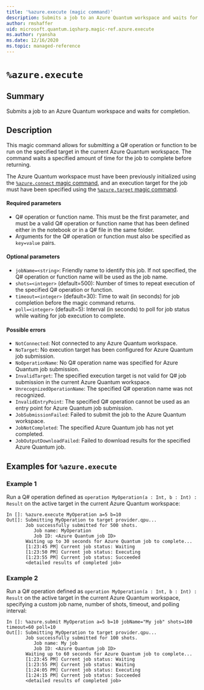 ```yaml
---
title: '%azure.execute (magic command)'
description: Submits a job to an Azure Quantum workspace and waits for completion.
author: rmshaffer
uid: microsoft.quantum.iqsharp.magic-ref.azure.execute
ms.author: ryansha
ms.date: 12/16/2020
ms.topic: managed-reference
---
```


<!--
    NB: This file has been automatically generated from Microsoft.Quantum.IQSharp.AzureClient.dll,
        please do not manually edit it.

    [DEBUG] JSON source:
        {"Name": "%azure.execute", "Documentation": {"Summary": "Submits a job to an Azure Quantum workspace and waits for completion.", "Full": null, "Description": "\r\nThis magic command allows for submitting a Q# operation or function\r\nto be run on the specified target in the current Azure Quantum workspace.\r\nThe command waits a specified amount of time for the job to complete before returning.\r\n\r\nThe Azure Quantum workspace must have been previously initialized\r\nusing the [`%azure.connect` magic command](https://docs.microsoft.com/qsharp/api/iqsharp-magic/azure.connect),\r\nand an execution target for the job must have been specified using the\r\n[`%azure.target` magic command](https://docs.microsoft.com/qsharp/api/iqsharp-magic/azure.target).\r\n\r\n#### Required parameters\r\n\r\n- Q# operation or function name. This must be the first parameter, and must be a valid Q# operation\r\nor function name that has been defined either in the notebook or in a Q# file in the same folder.\r\n- Arguments for the Q# operation or function must also be specified as `key=value` pairs.\r\n\r\n#### Optional parameters\r\n\r\n- `jobName=<string>`: Friendly name to identify this job. If not specified,\r\nthe Q# operation or function name will be used as the job name.\r\n- `shots=<integer>` (default=500): Number of times to repeat execution of the\r\nspecified Q# operation or function.\r\n- `timeout=<integer>` (default=30): Time to wait (in seconds) for job completion\r\nbefore the magic command returns.\r\n- `poll=<integer>` (default=5): Interval (in seconds) to poll for\r\njob status while waiting for job execution to complete.\r\n\r\n#### Possible errors\r\n\r\n- `NotConnected`: Not connected to any Azure Quantum workspace.\r\n- `NoTarget`: No execution target has been configured for Azure Quantum job submission.\r\n- `NoOperationName`: No Q# operation name was specified for Azure Quantum job submission.\r\n- `InvalidTarget`: The specified execution target is not valid for Q# job submission in the current Azure Quantum workspace.\r\n- `UnrecognizedOperationName`: The specified Q# operation name was not recognized.\r\n- `InvalidEntryPoint`: The specified Q# operation cannot be used as an entry point for Azure Quantum job submission.\r\n- `JobSubmissionFailed`: Failed to submit the job to the Azure Quantum workspace.\r\n- `JobNotCompleted`: The specified Azure Quantum job has not yet completed.\r\n- `JobOutputDownloadFailed`: Failed to download results for the specified Azure Quantum job.\r\n                    ", "Remarks": null, "Examples": ["\r\nRun a Q# operation defined as `operation MyOperation(a : Int, b : Int) : Result`\r\non the active target in the current Azure Quantum workspace:\r\n```\r\nIn []: %azure.execute MyOperation a=5 b=10\r\nOut[]: Submitting MyOperation to target provider.qpu...\r\n       Job successfully submitted for 500 shots.\r\n          Job name: MyOperation\r\n          Job ID: <Azure Quantum job ID>\r\n       Waiting up to 30 seconds for Azure Quantum job to complete...\r\n       [1:23:45 PM] Current job status: Waiting\r\n       [1:23:50 PM] Current job status: Executing\r\n       [1:23:55 PM] Current job status: Succeeded\r\n       <detailed results of completed job>\r\n```\r\n                        ", "\r\nRun a Q# operation defined as `operation MyOperation(a : Int, b : Int) : Result`\r\non the active target in the current Azure Quantum workspace,\r\nspecifying a custom job name, number of shots, timeout, and polling interval:\r\n```\r\nIn []: %azure.submit MyOperation a=5 b=10 jobName=\"My job\" shots=100 timeout=60 poll=10\r\nOut[]: Submitting MyOperation to target provider.qpu...\r\n       Job successfully submitted for 100 shots.\r\n          Job name: My job\r\n          Job ID: <Azure Quantum job ID>\r\n       Waiting up to 60 seconds for Azure Quantum job to complete...\r\n       [1:23:45 PM] Current job status: Waiting\r\n       [1:23:55 PM] Current job status: Waiting\r\n       [1:24:05 PM] Current job status: Executing\r\n       [1:24:15 PM] Current job status: Succeeded\r\n       <detailed results of completed job>\r\n```\r\n                        "], "SeeAlso": null}, "AssemblyName": "Microsoft.Quantum.IQSharp.AzureClient"}
-->

# `%azure.execute`

## Summary

Submits a job to an Azure Quantum workspace and waits for completion.

## Description

This magic command allows for submitting a Q# operation or function
to be run on the specified target in the current Azure Quantum workspace.
The command waits a specified amount of time for the job to complete before returning.

The Azure Quantum workspace must have been previously initialized
using the [`%azure.connect` magic command](https://docs.microsoft.com/qsharp/api/iqsharp-magic/azure.connect),
and an execution target for the job must have been specified using the
[`%azure.target` magic command](https://docs.microsoft.com/qsharp/api/iqsharp-magic/azure.target).

#### Required parameters

- Q# operation or function name. This must be the first parameter, and must be a valid Q# operation
or function name that has been defined either in the notebook or in a Q# file in the same folder.
- Arguments for the Q# operation or function must also be specified as `key=value` pairs.

#### Optional parameters

- `jobName=<string>`: Friendly name to identify this job. If not specified,
the Q# operation or function name will be used as the job name.
- `shots=<integer>` (default=500): Number of times to repeat execution of the
specified Q# operation or function.
- `timeout=<integer>` (default=30): Time to wait (in seconds) for job completion
before the magic command returns.
- `poll=<integer>` (default=5): Interval (in seconds) to poll for
job status while waiting for job execution to complete.

#### Possible errors

- `NotConnected`: Not connected to any Azure Quantum workspace.
- `NoTarget`: No execution target has been configured for Azure Quantum job submission.
- `NoOperationName`: No Q# operation name was specified for Azure Quantum job submission.
- `InvalidTarget`: The specified execution target is not valid for Q# job submission in the current Azure Quantum workspace.
- `UnrecognizedOperationName`: The specified Q# operation name was not recognized.
- `InvalidEntryPoint`: The specified Q# operation cannot be used as an entry point for Azure Quantum job submission.
- `JobSubmissionFailed`: Failed to submit the job to the Azure Quantum workspace.
- `JobNotCompleted`: The specified Azure Quantum job has not yet completed.
- `JobOutputDownloadFailed`: Failed to download results for the specified Azure Quantum job.

## Examples for `%azure.execute`

### Example 1

Run a Q# operation defined as `operation MyOperation(a : Int, b : Int) : Result`
on the active target in the current Azure Quantum workspace:
```
In []: %azure.execute MyOperation a=5 b=10
Out[]: Submitting MyOperation to target provider.qpu...
       Job successfully submitted for 500 shots.
          Job name: MyOperation
          Job ID: <Azure Quantum job ID>
       Waiting up to 30 seconds for Azure Quantum job to complete...
       [1:23:45 PM] Current job status: Waiting
       [1:23:50 PM] Current job status: Executing
       [1:23:55 PM] Current job status: Succeeded
       <detailed results of completed job>
```

### Example 2

Run a Q# operation defined as `operation MyOperation(a : Int, b : Int) : Result`
on the active target in the current Azure Quantum workspace,
specifying a custom job name, number of shots, timeout, and polling interval:
```
In []: %azure.submit MyOperation a=5 b=10 jobName="My job" shots=100 timeout=60 poll=10
Out[]: Submitting MyOperation to target provider.qpu...
       Job successfully submitted for 100 shots.
          Job name: My job
          Job ID: <Azure Quantum job ID>
       Waiting up to 60 seconds for Azure Quantum job to complete...
       [1:23:45 PM] Current job status: Waiting
       [1:23:55 PM] Current job status: Waiting
       [1:24:05 PM] Current job status: Executing
       [1:24:15 PM] Current job status: Succeeded
       <detailed results of completed job>
```
